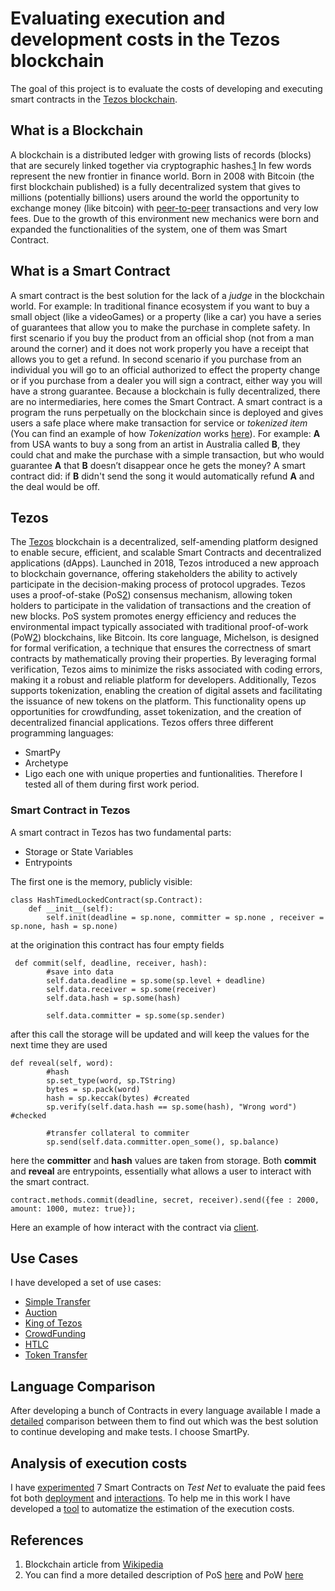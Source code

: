 # Evaluating execution and development costs in the Tezos blockchain
The goal of this project is to evaluate the costs of developing and executing smart contracts in the [Tezos blockchain](https://tezos.com/).

## What is a Blockchain
A blockchain is a distributed ledger with growing lists of records (blocks) that are securely linked together via cryptographic hashes.[1](#references)
In few words represent the new frontier in finance world.
Born in 2008 with Bitcoin (the first blockchain published) is a fully decentralized system that gives to millions (potentially billions) users around the world the opportunity to exchange money (like bitcoin) with [peer-to-peer](https://en.wikipedia.org/wiki/Peer-to-peer) transactions and very low fees.
Due to the growth of this environment new mechanics were born and expanded the functionalities of the system, one of them was Smart Contract.

## What is a Smart Contract
A smart contract is the best solution for the lack of a *judge* in the blockchain world.
For example:
In traditional finance ecosystem if you want to buy a small object (like a videoGames) or a property (like a car) you have a series of guarantees that allow you to make the purchase in complete safety.
In first scenario if you buy the product from an official shop (not from a man around the corner) and it does not work properly you have a receipt that allows you to get a refund.
In second scenario if you purchase from an individual you will go to an official authorized to effect the property change or if you purchase from a dealer you will sign a contract, either way you will have a strong guarantee.
Because a blockchain is fully decentralized, there are no intermediaries, here comes the Smart Contract.
A smart contract is a program the runs perpetually on the blockchain since is deployed and gives users a safe place where make transaction for service or *tokenized item* (You can find an example of how *Tokenization* works [here](https://www.nasdaq.com/articles/what-is-tokenization-and-how-does-it-work)).
For example: 
**A** from USA wants to buy a song from an artist in Australia called **B**, they could chat and make the purchase with a simple transaction, but who would guarantee **A** that **B** doesn’t disappear once he gets the money?
A smart contract did: if **B** didn't send the song it would automatically refund **A** and the deal would be off.

## Tezos
The [Tezos](https://tezos.com/learn/getting-started/) blockchain is a decentralized, self-amending platform designed to enable secure, efficient, and scalable Smart Contracts and decentralized applications (dApps). 
Launched in 2018, Tezos introduced a new approach to blockchain governance, offering stakeholders the ability to actively participate in the decision-making process of protocol upgrades.
Tezos uses a proof-of-stake (PoS[2](#references)) consensus mechanism, allowing token holders to participate in the validation of transactions and the creation of new blocks. PoS system promotes energy efficiency and reduces the environmental impact typically associated with traditional proof-of-work (PoW[2](#references)) blockchains, like Bitcoin.
Its core language, Michelson, is designed for formal verification, a technique that ensures the correctness of smart contracts by mathematically proving their properties. By leveraging formal verification, Tezos aims to minimize the risks associated with coding errors, making it a robust and reliable platform for developers.
Additionally, Tezos supports tokenization, enabling the creation of digital assets and facilitating the issuance of new tokens on the platform. This functionality opens up opportunities for crowdfunding, asset tokenization, and the creation of decentralized financial applications.
Tezos offers three different programming languages:
- SmartPy
- Archetype
- Ligo
each one with unique properties and funtionalities.
Therefore I tested all of them during first work period.

### Smart Contract in Tezos
A smart contract in Tezos has two fundamental parts:
* Storage or State Variables
* Entrypoints

The first one is the memory, publicly visible:
```
class HashTimedLockedContract(sp.Contract):
    def __init__(self):
        self.init(deadline = sp.none, committer = sp.none , receiver = sp.none, hash = sp.none)

```
at the origination this contract has four empty fields
```
 def commit(self, deadline, receiver, hash):
        #save into data
        self.data.deadline = sp.some(sp.level + deadline)
        self.data.receiver = sp.some(receiver)
        self.data.hash = sp.some(hash)
        
        self.data.committer = sp.some(sp.sender)
```
after this call the storage will be updated and will keep the values for the next time they are used
```
def reveal(self, word):
        #hash
        sp.set_type(word, sp.TString)
        bytes = sp.pack(word) 
        hash = sp.keccak(bytes) #created
        sp.verify(self.data.hash == sp.some(hash), "Wrong word") #checked

        #transfer collateral to commiter
        sp.send(self.data.committer.open_some(), sp.balance)
```
here the **committer** and **hash** values are taken from storage.
Both **commit** and **reveal** are entrypoints, essentially what allows a user to interact with the smart contract.
```
contract.methods.commit(deadline, secret, receiver).send({fee : 2000, amount: 1000, mutez: true});
```
Here an example of how interact with the contract via [client](https://github.com/TheMastro-11/SmartContractTestScript-By-Taquito-).

## Use Cases
I have developed a set of use cases:

- [Simple Transfer](https://github.com/TheMastro-11/Evaluating-execution-and-development-costs-in-the-Tezos-blockchain/tree/main/contracts/SimpleTransfer)
- [Auction](https://github.com/TheMastro-11/Evaluating-execution-and-development-costs-in-the-Tezos-blockchain/tree/main/contracts/Auction)
- [King of Tezos](https://github.com/TheMastro-11/Evaluating-execution-and-development-costs-in-the-Tezos-blockchain/tree/main/contracts/KingOfTezos)
- [CrowdFunding](https://github.com/TheMastro-11/Evaluating-execution-and-development-costs-in-the-Tezos-blockchain/tree/main/contracts/CrowdFunding)
- [HTLC](https://github.com/TheMastro-11/Evaluating-execution-and-development-costs-in-the-Tezos-blockchain/tree/main/contracts/HTLC)
- [Token Transfer](https://github.com/TheMastro-11/Evaluating-execution-and-development-costs-in-the-Tezos-blockchain/tree/main/contracts/TokenTransfer)

## Language Comparison
After developing a bunch of Contracts in every language available I made a [detailed](https://github.com/TheMastro-11/Evaluating-execution-and-development-costs-in-the-Tezos-blockchain/tree/main/contracts) comparison between them to find out which was the best solution to continue developing and make tests. 
I choose SmartPy.

## Analysis of execution costs
I have [experimented](https://github.com/TheMastro-11/Evaluating-execution-and-development-costs-in-the-Tezos-blockchain/tree/main/experiments) 7 Smart Contracts on *Test Net* to evaluate the paid fees fot both [deployment](/experiments/Deployments/) and [interactions](/experiments/Interactions/).
To help me in this work I have developed a [tool](https://github.com/TheMastro-11/SmartContractTestScript-By-Taquito-) to automatize the estimation of the execution costs.

## References
1. Blockchain article from [Wikipedia](https://en.wikipedia.org/wiki/Blockchain)
2. You can find a more detailed description of PoS [here](https://en.wikipedia.org/wiki/Proof_of_stake) and PoW [here](https://en.wikipedia.org/wiki/Proof_of_work)